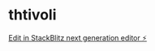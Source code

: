 # thtivoli

[Edit in StackBlitz next generation editor ⚡️](https://stackblitz.com/~/github.com/shashankrai1983/thtivoli)